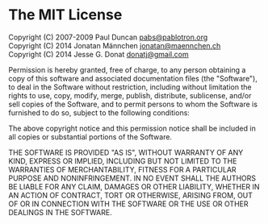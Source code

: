 # The MIT License

Copyright (C) 2007-2009 Paul Duncan [pabs@pablotron.org](mailto:pabs@pablotron.org)  
Copyright (C) 2014 Jonatan Männchen [jonatan@maennchen.ch](mailto:jonatan@maennchen.ch)  
Copyright (C) 2014 Jesse G. Donat [donatj@gmail.com](mailto:donatj@gmail.com)  

Permission is hereby granted, free of charge, to any person obtaining a
copy of this software and associated documentation files (the
"Software"), to deal in the Software without restriction, including
without limitation the rights to use, copy, modify, merge, publish,
distribute, sublicense, and/or sell copies of the Software, and to
permit persons to whom the Software is furnished to do so, subject to
the following conditions:

The above copyright notice and this permission notice shall be included
in all copies or substantial portions of the Software.

THE SOFTWARE IS PROVIDED "AS IS", WITHOUT WARRANTY OF ANY KIND, EXPRESS
OR IMPLIED, INCLUDING BUT NOT LIMITED TO THE WARRANTIES OF
MERCHANTABILITY, FITNESS FOR A PARTICULAR PURPOSE AND NONINFRINGEMENT.
IN NO EVENT SHALL THE AUTHORS BE LIABLE FOR ANY CLAIM, DAMAGES OR OTHER
LIABILITY, WHETHER IN AN ACTION OF CONTRACT, TORT OR OTHERWISE, ARISING
FROM, OUT OF OR IN CONNECTION WITH THE SOFTWARE OR THE USE OR OTHER
DEALINGS IN THE SOFTWARE.
